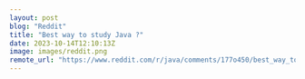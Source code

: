```yaml
---
layout: post
blog: "Reddit"
title: "Best way to study Java ?"
date: 2023-10-14T12:10:13Z
image: images/reddit.png
remote_url: "https://www.reddit.com/r/java/comments/177o450/best_way_to_study_java/"
---
```

